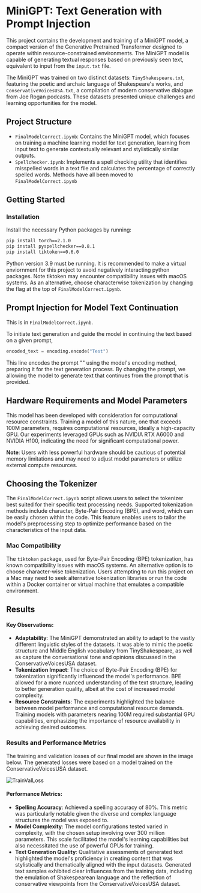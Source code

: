 # MiniGPT: Text Generation with Prompt Injection

This project contains the development and training of a MiniGPT model, a compact version of the Generative Pretrained Transformer designed to operate within resource-constrained environments. The MiniGPT model is capable of generating textual responses based on previously seen text, equivalent to input from the `input.txt` file.

The MiniGPT was trained on two distinct datasets: `TinyShakespeare.txt`, featuring the poetic and archaic language of Shakespeare's works, and `ConservativeVoicesUSA.txt`, a compilation of modern conservative dialogue from Joe Rogan podcasts. These datasets presented unique challenges and learning opportunities for the model.

## Project Structure
- `FinalModelCorrect.ipynb`: Contains the MiniGPT model, which focuses on training a machine learning model for text generation, learning from input text to generate contextually relevant and stylistically similar outputs.
- `Spellchecker.ipynb`: Implements a spell checking utility that identifies misspelled words in a text file and calculates the percentage of correctly spelled words. Methods have all been moved to `FinalModelCorrect.ipynb`

## Getting Started

### Installation

Install the necessary Python packages by running:

```bash
pip install torch==2.1.0
pip install pyspellchecker==0.8.1
pip install tiktoken==0.6.0
```
Python version 3.9 must be running. It is recommended to make a virtual enviornment for this project to avoid negatively interacting python packages. Note tiktoken may encounter compatibility issues with macOS systems. As an alternative, choose characterwise tokenization by changing the flag at the top of `FinalModelCorrect.ipynb`.

## Prompt Injection for Model Text Continuation

This is in `FinalModelCorrect.ipynb`.

To initiate text generation and guide the model in continuing the text based on a given prompt,

```python
encoded_text = encoding.encode("Test")
```

This line encodes the prompt "" using the model's encoding method, preparing it for the text generation process. By changing the prompt, we allowing the model to generate text that continues from the prompt that is provided.

## Hardware Requirements and Model Parameters

This model has been developed with consideration for computational resource constraints. Training a model of this nature, one that exceeds 100M parameters, requires computational resources, ideally a high-capacity GPU. Our experiments leveraged GPUs such as NVIDIA RTX A6000 and NVIDIA H100, indicating the need for significant computational power.

**Note**: Users with less powerful hardware should be cautious of potential memory limitations and may need to adjust model parameters or utilize external compute resources.

## Choosing the Tokenizer

The `FinalModelCorrect.ipynb` script allows users to select the tokenizer best suited for their specific text processing needs. Supported tokenization methods include character, Byte-Pair Encoding (BPE), and word, which can be easily chosen within the code. This feature enables users to tailor the model's preprocessing step to optimize performance based on the characteristics of the input data.

### Mac Compatibility

The `tiktoken` package, used for Byte-Pair Encoding (BPE) tokenization, has known compatibility issues with macOS systems. An alternative option is to choose character-wise tokenization. Users attempting to run this project on a Mac may need to seek alternative tokenization libraries or run the code within a Docker container or virtual machine that emulates a compatible environment. 

## Results

#### Key Observations:

- **Adaptability**: The MiniGPT demonstrated an ability to adapt to the vastly different linguistic styles of the datasets. It was able to mimic the poetic structure and Middle English vocabulary from TinyShakespeare, as well as capture the conversational tone and opinions discussed in the ConservativeVoicesUSA dataset.
- **Tokenization Impact**: The choice of Byte-Pair Encoding (BPE) for tokenization significantly influenced the model's performance. BPE allowed for a more nuanced understanding of the text structure, leading to better generation quality, albeit at the cost of increased model complexity.
- **Resource Constraints**: The experiments highlighted the balance between model performance and computational resource demands. Training models with parameters nearing 100M required substantial GPU capabilities, emphasizing the importance of resource availability in achieving desired outcomes.

### Results and Performance Metrics
The training and validation losses of our final model are shown in the image below. The generated losses were based on a model trained on the ConservativeVoicesUSA dataset.

![TrainValLoss](https://github.com/AnjaKroon/MiniGPT/assets/154330044/c3e8eb8d-7db9-4b88-833a-a4a2bccc43cb)

#### Performance Metrics:

- **Spelling Accuracy**: Achieved a spelling accuracy of 80%. This metric was particularly notable given the diverse and complex language structures the model was exposed to.
- **Model Complexity**: The model configurations tested varied in complexity, with the chosen setup involving over 300 million parameters. This scale facilitated the model's learning capabilities but also necessitated the use of powerful GPUs for training.
- **Text Generation Quality**: Qualitative assessments of generated text highlighted the model's proficiency in creating content that was stylistically and thematically aligned with the input datasets. Generated text samples exhibited clear influences from the training data, including the emulation of Shakespearean language and the reflection of conservative viewpoints from the ConservativeVoicesUSA dataset.

